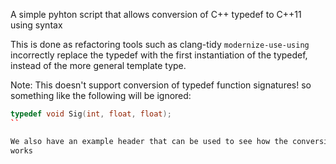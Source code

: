 A simple pyhton script that allows conversion of C++ typedef to C++11 using syntax

This is done as refactoring tools such as clang-tidy `modernize-use-using`
incorrectly replace the typedef with the first instantiation of the typedef,
instead of the more general template type.

Note: This doesn't support conversion of typedef function signatures!
so something like the following will be ignored:
```cpp
typedef void Sig(int, float, float);
``

We also have an example header that can be used to see how the conversion
works
